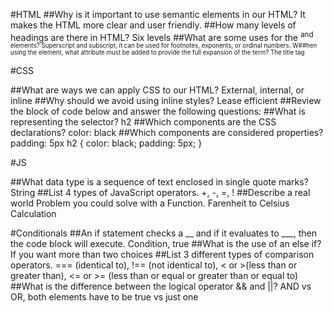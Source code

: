 #HTML
##Why is it important to use semantic elements in our HTML?
It makes the HTML more clear and user friendly.
##How many levels of headings are there in HTML?
Six levels
##What are some uses for the <sup> and <sub> elements?
Superscript and subscript, it can be used for footnotes, exponents, or ordinal numbers.
W##hen using the <abbr> element, what attribute must be added to provide the full expansion of the term?
The title tag

#CSS

##What are ways we can apply CSS to our HTML?
External, internal, or inline
##Why should we avoid using inline styles?
Lease efficient
##Review the block of code below and answer the following questions:
##What is representing the selector?
h2
##Which components are the CSS declarations?
color: black
##Which components are considered properties?
padding: 5px
   h2 {
     color: black;
     padding: 5px;
   }

#JS

##What data type is a sequence of text enclosed in single quote marks?
String
##List 4 types of JavaScript operators.
+, -, =, !
##Describe a real world Problem you could solve with a Function.
Farenheit to Celsius Calculation 

#Conditionals
##An if statement checks a __ and if it evaluates to ___, then the code block will execute.
Condition, true
##What is the use of an else if?
If you want more than two choices
##List 3 different types of comparison operators.
=== (identical to), !== (not identical to), < or >(less than or greater than), <= or >= (less than or equal or greater than or equal to)
##What is the difference between the logical operator && and ||?
AND vs OR, both elements have to be true vs just one 